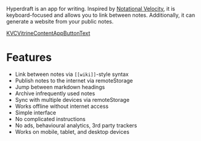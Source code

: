 Hyperdraft is an app for writing. Inspired by [Notational Velocity](KVC_VITRINE_NV_URL), it is keyboard-focused and allows you to link between notes. Additionally, it can generate a website from your public notes.

<a class="KVCVitrineContentAppButton OLSKCommonButton OLSKCommonButtonPrimary" href="KVCVitrineTokenWriteURL">KVCVitrineContentAppButtonText</a>

# Features
- Link between notes via `[[wiki]]`-style syntax
- Publish notes to the internet via remoteStorage
- Jump between markdown headings
- Archive infrequently used notes
- Sync with multiple devices via remoteStorage
- Works offline without internet access
- Simple interface
- No complicated instructions
- No ads, behavioural analytics, 3rd party trackers
- Works on mobile, tablet, and desktop devices
